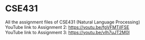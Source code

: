 # CSE431
All the assignment files of CSE431 (Natural Language Processing)  
YouTube link to Assignment 2: https://youtu.be/fgVFMTiIFSE  
YouTube link to Assignment 3: https://youtu.be/vIh7uJT2M0I
